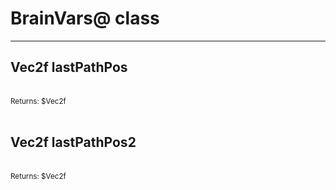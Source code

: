 # BrainVars@ class

---

## Vec2f lastPathPos

<br>
<small>Returns: $Vec2f </small>

<br>
<br>

## Vec2f lastPathPos2

<br>
<small>Returns: $Vec2f </small>

<br>
<br>

